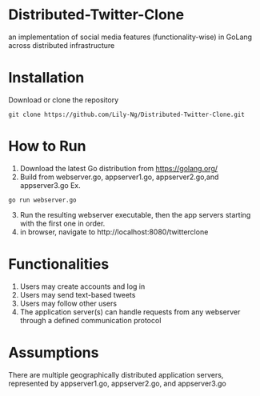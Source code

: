 # Distributed-Twitter-Clone
an implementation of social media features (functionality-wise) in GoLang across distributed infrastructure

# Installation
Download or clone the repository
```
git clone https://github.com/Lily-Ng/Distributed-Twitter-Clone.git
```

# How to Run
1) Download the latest Go distribution from https://golang.org/
2) Build from webserver.go, appserver1.go, appserver2.go,and appserver3.go
Ex.
```
go run webserver.go
```
3) Run the resulting webserver executable, then the app servers starting with the first one in order.
4) in browser, navigate to http://localhost:8080/twitterclone

# Functionalities
1) Users may create accounts and log in
2) Users may send text-based tweets
3) Users may follow other users
4) The application server(s) can handle requests from any webserver through a defined communication protocol

# Assumptions
There are multiple geographically distributed application servers, represented by appserver1.go, appserver2.go, and appserver3.go
